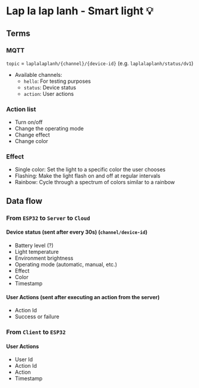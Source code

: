 # Lap la lap lanh - Smart light 💡

## Terms

### MQTT

`topic` = `laplalaplanh/{channel}/{device-id}` (e.g. `laplalaplanh/status/dv1`)

- Available channels:
  - `hello`: For testing purposes
  - `status`: Device status
  - `action`: User actions

### Action list

- Turn on/off
- Change the operating mode
- Change effect
- Change color

### Effect

- Single color: Set the light to a specific color the user chooses
- Flashing: Make the light flash on and off at regular intervals
- Rainbow: Cycle through a spectrum of colors similar to a rainbow

## Data flow

### From `ESP32` to `Server` to `Cloud`

#### Device status (sent after every 30s) (`channel/device-id`)

- Battery level (?)
- Light temperature
- Environment brightness
- Operating mode (automatic, manual, etc.)
- Effect
- Color
- Timestamp

#### User Actions (sent after executing an action from the server)

- Action Id
- Success or failure

### From `Client` to `ESP32`

#### User Actions

- User Id
- Action Id
- Action
- Timestamp
